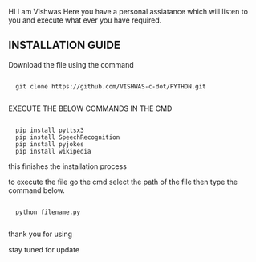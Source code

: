   HI I am Vishwas Here you have a personal assiatance which will listen to you and execute what ever you have required.
  
  INSTALLATION GUIDE
  ----------------------
  Download the file using the command 
  <pre><code>
  git clone https://github.com/VISHWAS-c-dot/PYTHON.git
  </code></pre>
  
  EXECUTE THE BELOW COMMANDS IN THE CMD
  <pre><code>
  pip install pyttsx3
  pip install SpeechRecognition
  pip install pyjokes
  pip install wikipedia
</code></pre>
  
  this finishes the installation process
  
  to execute the file go the cmd select the path of the file then type the command below.
  <pre><code>
  python filename.py
  </code></pre>
  
  thank you for using
  
  stay tuned for update
  
  
